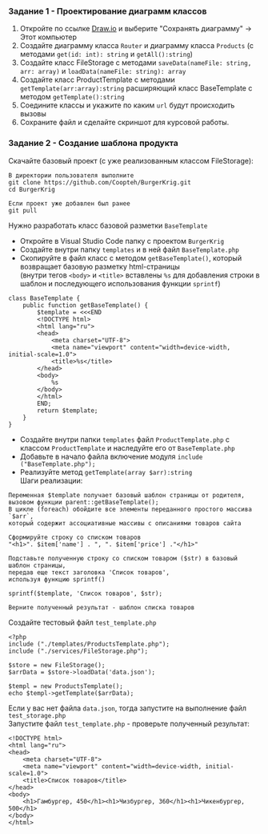### Задание 1 - Проектирование диаграмм классов

1. Откройте по ссылке [Draw.io](https://draw.io) и выберите "Сохранять диаграмму" -> Этот компьютер  
2. Создайте диаграмму класса `Router` и диаграмму класса `Products` (с методами `get(id: int): string` и `getAll():string`)
3. Создайте класс FileStorage с методами `saveData(nameFile: string, arr: array)` и `loadData(nameFile: string): array`
4. Создайте класс ProductTemplate с методами `getTemplate(arr:array):string` расширяющий класс BaseTemplate c методом `getTemplate():string` 
5. Соедините классы и укажите по каким `url` будут происходить вызовы
6. Сохраните файл и сделайте скриншот для курсовой работы.

### Задание 2 - Создание шаблона продукта

Скачайте базовый проект (с уже реализованным классом FileStorage):
```
В директории пользователя выполните
git clone https://github.com/Coopteh/BurgerKrig.git
cd BurgerKrig

Если проект уже добавлен был ранее
git pull
```
Нужно разработать класс базовой разметки `BaseTemplate`

- Откройте в Visual Studio Code папку с проектом `BurgerKrig`  
- Создайте внутри папку `templates` и в ней файл `BaseTemplate.php`   
- Скопируйте в файл класс с методом `getBaseTemplate()`, который возвращает базовую разметку html-страницы  
(внутри тегов `<body>` и `<title>` вставлены `%s` для добавления строки в шаблон и последующего использования функции `sprintf`)
```
class BaseTemplate {  
    public function getBaseTemplate() {
        $template = <<<END
        <!DOCTYPE html>
        <html lang="ru">
        <head>
            <meta charset="UTF-8">
            <meta name="viewport" content="width=device-width, initial-scale=1.0">
            <title>%s</title>
        </head>
        <body>
            %s
        </body>
        </html>
        END;
        return $template;
    }
}
```
- Создайте внутри папки `templates` файл `ProductTemplate.php` с классом `ProductTemplate` и наследуйте его от `BaseTemplate.php`
- Добавьте в начало файла включение модуля `include ("BaseTemplate.php");`
- Реализуйте метод `getTemplate(array $arr):string`  
Шаги реализации:  
```
Переменная $template получает базовый шаблон страницы от родителя, вызовом функции parent::getBaseTemplate();
В цикле (foreach) обойдите все элементы переданного простого массива `$arr`,
который содержит ассоциативные массивы с описаниями товаров сайта

Сформируйте строку со списком товаров
"<h1>". $item['name'] . ", ". $item['price'] ."</h1>"

Подставьте полученную строку со списком товаром ($str) в базовый шаблон страницы,
передав еще текст заголовка 'Список товаров',
используя функцию sprintf()

sprintf($template, 'Список товаров', $str);

Верните полученный результат - шаблон списка товаров
```

Создайте тестовый файл `test_template.php`
```
<?php
include ("./templates/ProductsTemplate.php");
include ("./services/FileStorage.php");

$store = new FileStorage();
$arrData = $store->loadData('data.json');

$templ = new ProductsTemplate();
echo $templ->getTemplate($arrData);
```
Если у вас нет файла `data.json`, тогда запустите на выполнение файл `test_storage.php`  
Запустите файл `test_template.php` - проверьте полученный результат:  
```
<!DOCTYPE html>
<html lang="ru">
<head>
    <meta charset="UTF-8">
    <meta name="viewport" content="width=device-width, initial-scale=1.0">
    <title>Список товаров</title>
</head>
<body>
    <h1>Гамбургер, 450</h1><h1>Чизбургер, 360</h1><h1>Чикенбургер, 500</h1>
</body>
</html>
```

